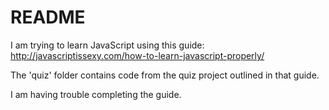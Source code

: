 # README #
I am trying to learn JavaScript using this guide:
http://javascriptissexy.com/how-to-learn-javascript-properly/

The 'quiz' folder contains code from the quiz project outlined in that guide.

I am having trouble completing the guide.